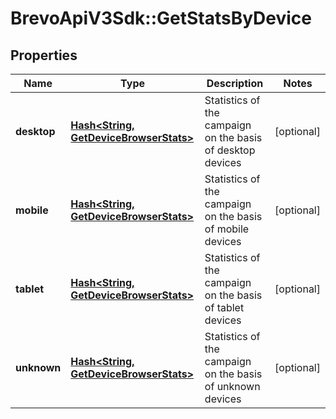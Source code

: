 # BrevoApiV3Sdk::GetStatsByDevice

## Properties
Name | Type | Description | Notes
------------ | ------------- | ------------- | -------------
**desktop** | [**Hash&lt;String, GetDeviceBrowserStats&gt;**](GetDeviceBrowserStats.md) | Statistics of the campaign on the basis of desktop devices | [optional] 
**mobile** | [**Hash&lt;String, GetDeviceBrowserStats&gt;**](GetDeviceBrowserStats.md) | Statistics of the campaign on the basis of mobile devices | [optional] 
**tablet** | [**Hash&lt;String, GetDeviceBrowserStats&gt;**](GetDeviceBrowserStats.md) | Statistics of the campaign on the basis of tablet devices | [optional] 
**unknown** | [**Hash&lt;String, GetDeviceBrowserStats&gt;**](GetDeviceBrowserStats.md) | Statistics of the campaign on the basis of unknown devices | [optional] 


